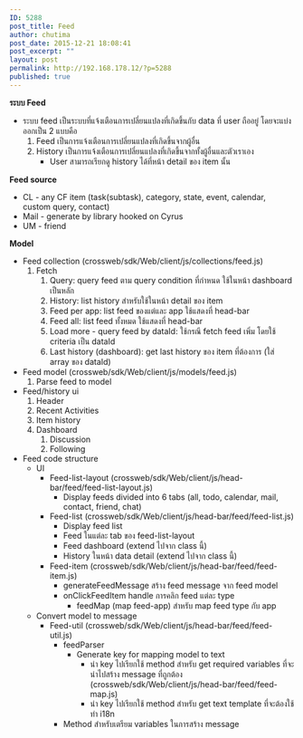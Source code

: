 ```yaml
---
ID: 5288
post_title: Feed
author: chutima
post_date: 2015-12-21 18:08:41
post_excerpt: ""
layout: post
permalink: http://192.168.178.12/?p=5288
published: true
---
```

<div><b>ระบบ Feed</b></div>
<ul>
	<li>ระบบ feed เป็นระบบที่แจ้งเตือนการเปลี่ยนแปลงที่เกิดขึ้นกับ data ที่ user ถืออยู่ โดยจะแบ่งออกเป็น 2 แบบคือ
<ol>
	<li>Feed เป็นการแจ้งเตือนการเปลี่ยนแปลงที่เกิดขึ้นจากผู้อื่น</li>
	<li>History เป็นการแจ้งเตือนการเปลี่ยนแปลงที่เกิดขึ้นจากทั้งผู้อื่นและตัวเราเอง
<ul>
	<li>User สามารถเรียกดู history ได้ที่หน้า detail ของ item นั้น</li>
</ul>
</li>
</ol>
</li>
</ul>
<div></div>
<div><b>Feed source</b></div>
<ul>
	<li>CL - any CF item (task(subtask), category, state, event, calendar, custom query, contact)</li>
	<li>Mail - generate by library hooked on Cyrus</li>
	<li>UM - friend</li>
</ul>
<div></div>
<div><b>Model</b></div>
<ul>
	<li>Feed collection (crossweb/sdk/Web/client/js/collections/feed.js)<br clear="none" />
<ol>
	<li>Fetch
<ol>
	<li>Query: query feed ตาม query condition ที่กำหนด ใช้ในหน้า dashboard เป็นหลัก</li>
	<li>History: list history สำหรับใช้ในหน้า detail ของ item</li>
	<li>Feed per app: list feed ของแต่และ app ใช้แสดงที่ head-bar</li>
	<li>Feed all: list feed ทั้งหมด ใช้แสดงที่ head-bar</li>
	<li>Load more - query feed by dataId: ใช้กรณี fetch feed เพิ่ม โดยใช้ criteria เป็น dataId</li>
	<li>Last history (dashboard): get last history ของ item ที่ต้องการ (ใส่ array ของ dataId)</li>
</ol>
</li>
</ol>
</li>
	<li>Feed model (crossweb/sdk/Web/client/js/models/feed.js)
<ol>
	<li>Parse feed to model</li>
</ol>
</li>
	<li>Feed/history ui
<ol>
	<li>Header</li>
	<li>Recent Activities</li>
	<li>Item history</li>
	<li>Dashboard
<ol>
	<li>Discussion</li>
	<li>Following</li>
</ol>
</li>
</ol>
</li>
	<li>Feed code structure
<ul>
	<li>UI
<ul>
	<li>Feed-list-layout (crossweb/sdk/Web/client/js/head-bar/feed/feed-list-layout.js)
<ul>
	<li>Display feeds divided into 6 tabs (all, todo, calendar, mail, contact, friend, chat)</li>
</ul>
</li>
	<li>Feed-list (crossweb/sdk/Web/client/js/head-bar/feed/feed-list.js)
<ul>
	<li>Display feed list</li>
	<li>Feed ในแต่ละ tab ของ feed-list-layout</li>
	<li>Feed dashboard (extend ไปจาก class นี้)</li>
	<li>History ในหน้า data detail (extend ไปจาก class นี้)</li>
</ul>
</li>
	<li>Feed-item (crossweb/sdk/Web/client/js/head-bar/feed/feed-item.js)
<ul>
	<li>generateFeedMessage สร้าง feed message จาก feed model</li>
	<li>onClickFeedItem handle การคลิก feed แต่ละ type
<ul>
	<li>feedMap (map feed-app) สำหรับ map feed type กับ app</li>
</ul>
</li>
</ul>
</li>
</ul>
</li>
	<li>Convert model to message
<ul>
	<li>Feed-util (crossweb/sdk/Web/client/js/head-bar/feed/feed-util.js)
<ul>
	<li>feedParser
<ul>
	<li>Generate key for mapping model to text
<ul>
	<li>นำ key ไปเรียกใช้ method สำหรับ get required variables ที่จะนำไปสร้าง message ที่ถูกต้อง (crossweb/sdk/Web/client/js/head-bar/feed/feed-map.js)</li>
	<li>นำ key ไปเรียกใช้ method สำหรับ get text template ที่จะต้องใช้ทำ i18n</li>
</ul>
</li>
</ul>
</li>
	<li>Method สำหรับเตรียม variables ในการสร้าง message</li>
</ul>
</li>
</ul>
</li>
</ul>
</li>
</ul>